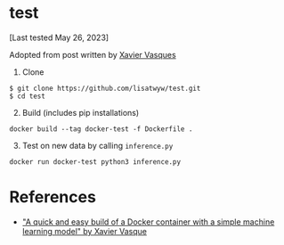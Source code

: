# test

[Last tested May 26, 2023]

Adopted from post written by [Xavier Vasques](https://towardsdatascience.com/build-and-run-a-docker-container-for-your-machine-learning-model-60209c2d7a7f)

1. Clone
```
$ git clone https://github.com/lisatwyw/test.git
$ cd test
```

2. Build (includes pip installations)
```
docker build --tag docker-test -f Dockerfile .
```
 
3. Test on new data by calling ```inference.py```
```
docker run docker-test python3 inference.py
```


# References  

- ["A quick and easy build of a Docker container with a simple machine learning model" by Xavier Vasque](https://towardsdatascience.com/build-and-run-a-docker-container-for-your-machine-learning-model-60209c2d7a7f)
